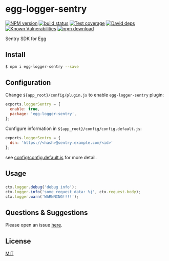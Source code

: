 # egg-logger-sentry

[![NPM version][npm-image]][npm-url]
[![build status][travis-image]][travis-url]
[![Test coverage][codecov-image]][codecov-url]
[![David deps][david-image]][david-url]
[![Known Vulnerabilities][snyk-image]][snyk-url]
[![npm download][download-image]][download-url]

[npm-image]: https://img.shields.io/npm/v/egg-logger-sentry.svg?style=flat-square
[npm-url]: https://npmjs.org/package/egg-logger-sentry
[travis-image]: https://img.shields.io/travis/kidneyleung/egg-logger-sentry.svg?style=flat-square
[travis-url]: https://app.travis-ci.com/github/kidneyleung/egg-logger-sentry
[codecov-image]: https://img.shields.io/codecov/c/github/kidneyleung/egg-logger-sentry.svg?style=flat-square
[codecov-url]: https://codecov.io/github/kidneyleung/egg-logger-sentry?branch=master
[david-image]: https://img.shields.io/david/kidneyleung/egg-logger-sentry.svg?style=flat-square
[david-url]: https://david-dm.org/kidneyleung/egg-logger-sentry
[snyk-image]: https://snyk.io/test/npm/egg-logger-sentry/badge.svg?style=flat-square
[snyk-url]: https://snyk.io/test/npm/egg-logger-sentry
[download-image]: https://img.shields.io/npm/dm/egg-logger-sentry.svg?style=flat-square
[download-url]: https://npmjs.org/package/egg-logger-sentry

Sentry SDK for Egg

## Install

```bash
$ npm i egg-logger-sentry --save
```

## Configuration

Change `${app_root}/config/plugin.js` to enable `egg-logger-sentry` plugin:

```js
exports.loggerSentry = {
  enable: true,
  package: 'egg-logger-sentry',
};
```

Configure information in `${app_root}/config/config.default.js`:

```js
exports.loggerSentry = {
  dsn: 'https://<hash>@sentry.example.com/<id>'
};
```

see [config/config.default.js](config/config.default.js) for more detail.

## Usage

### 

```js
ctx.logger.debug('debug info');
ctx.logger.info('some request data: %j', ctx.request.body);
ctx.logger.warn('WARNNING!!!!');
```



## Questions & Suggestions

Please open an issue [here](https://github.com/kidneyleung/egg-logger-sentry/issues).

## License

[MIT](LICENSE)

